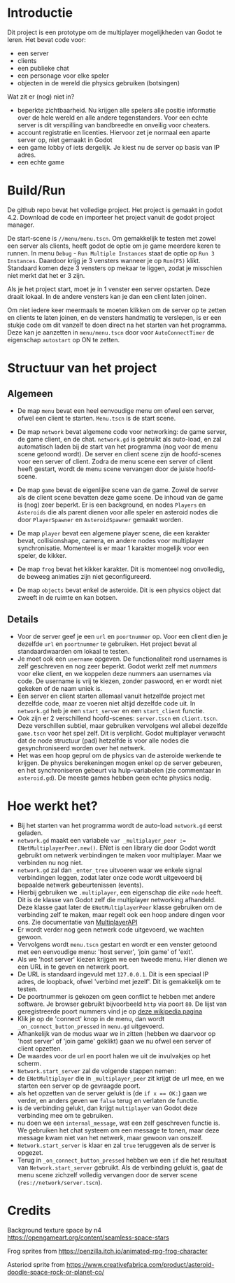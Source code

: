 # Introductie

Dit project is een prototype om de multiplayer mogelijkheden van Godot te leren.
Het bevat code voor:
- een server
- clients
- een publieke chat
- een personage voor elke speler
- objecten in de wereld die physics gebruiken (botsingen)

Wat zit er (nog) niet in?
- beperkte zichtbaarheid. Nu krijgen alle spelers alle positie informatie over de hele wereld en alle andere tegenstanders. Voor een echte server is dit verspilling van bandbreedte en onveilig voor cheaters.
- account registratie en licenties. Hiervoor zet je normaal een aparte server op, niet gemaakt in Godot
- een game lobby of iets dergelijk. Je kiest nu de server op basis van IP adres.
- een echte game

# Build/Run
De github repo bevat het volledige project.
Het project is gemaakt in godot 4.2.
Download de code en importeer het project vanuit de godot project manager.

De start-scene is `//menu/menu.tscn`. Om gemakkelijk te testen met zowel een server als clients, heeft godot de optie om je game meerdere keren te runnen. In menu `Debug` - `Run Multiple Instances` staat de optie op `Run 3 Instances`. Daardoor krijg je 3 vensters wanneer je op `Run(F5)` klikt. Standaard komen deze 3 vensters op mekaar te liggen, zodat je misschien niet merkt dat het er 3 zijn.

Als je het project start, moet je in 1 venster een server opstarten. Deze draait lokaal. In de andere vensters kan je dan een client laten joinen.

Om niet iedere keer meermaals te moeten klikken om de server op te zetten en clients te laten joinen, en de vensters handmatig te verslepen, is er een stukje code om dit vanzelf te doen direct na het starten van het programma. Deze kan je aanzetten in `menu/menu.tscn` door voor `AutoConnectTimer` de eigenschap `autostart` op ON te zetten.

# Structuur van het project
## Algemeen
- De map `menu` bevat een heel eenvoudige menu om ofwel een server, ofwel een client te starten. `Menu.tscn` is de start scene.

- De map `network` bevat algemene code voor networking: de game server, de game client, en de chat. `network.gd` is gebruikt als auto-load, en zal automatisch laden bij de start van het programma (nog voor de menu scene getoond wordt). De server en client scene zijn de hoofd-scenes voor een server of client. Zodra de menu scene een server of client heeft gestart, wordt de menu scene vervangen door de juiste hoofd-scene.

- De map `game` bevat de eigenlijke scene van de game. Zowel de server als de client scene bevatten deze game scene. De inhoud van de game is (nog) zeer beperkt. Er is een background, en nodes `Players` en `Asteroids` die als parent dienen voor alle speler en asteroid nodes die door `PlayerSpawner` en `AsteroidSpawner` gemaakt worden.

- De map `player` bevat een algemene player scene, die een karakter bevat, collisionshape, camera, en andere nodes voor multiplayer synchronisatie. Momenteel is er maar 1 karakter mogelijk voor een speler, de kikker.

- De map `frog` bevat het kikker karakter. Dit is momenteel nog onvolledig, de beweeg animaties zijn niet geconfigureerd.

- De map `objects` bevat enkel de asteroide. Dit is een physics object dat zweeft in de ruimte en kan botsen.

## Details
- Voor de server geef je een `url` en `poortnummer` op. Voor een client dien je dezelfde `url` en `poortnummer` te gebruiken. Het project bevat al standaardwaarden om lokaal te testen.
- Je moet ook een `username` opgeven. De functionaliteit rond usernames is zelf geschreven en nog zeer beperkt. Godot werkt zelf met _nummers_ voor elke client, en we koppelen deze nummers aan usernames via code. De username is vrij te kiezen, zonder paswoord, en er wordt niet gekeken of de naam uniek is.
- Een server en client starten allemaal vanuit hetzelfde project met dezelfde code, maar ze voeren niet altijd dezelfde code uit. In `network.gd` heb je een `start_server` en een `start_client` functie. 
- Ook zijn er 2 verschillend hoofd-scenes: `server.tscn` en `client.tscn`. Deze verschillen subtiel, maar gebruiken vervolgens wel allebei dezelfde `game.tscn` voor het spel zelf. Dit is verplicht. Godot multiplayer verwacht dat de node structuur (pad) hetzelfde is voor alle nodes die gesynchroniseerd worden over het netwerk.
- Het was een hoop geprul om de physics van de asteroide werkende te krijgen. De physics berekeningen mogen enkel op de server gebeuren, en het synchroniseren gebeurt via hulp-variabelen (zie commentaar in `asteroid.gd`). De meeste games hebben geen echte physics nodig.


# Hoe werkt het?
- Bij het starten van het programma wordt de auto-load `network.gd` eerst geladen.
- `network.gd` maakt een variabele `var _multiplayer_peer := ENetMultiplayerPeer.new()`. ENet is een library die door Godot wordt gebruikt om netwerk verbindingen te maken voor multiplayer. Maar we verbinden nu nog niet.
- `network.gd` zal dan `_enter_tree` uitvoeren waar we enkele signal verbindingen leggen, zodat later onze code wordt uitgevoerd bij bepaalde netwerk gebeurtenissen (events).
- Hierbij gebruiken we `.multiplayer`, een eigenschap die _elke_ `node` heeft. Dit is de klasse van Godot zelf die multiplayer networking afhandeld. Deze klasse gaat later de `ENetMultiplayerPeer` klasse gebruiken om de verbinding zelf te maken, maar regelt ook een hoop andere dingen voor ons. Zie documentatie van [MultiplayerAPI](https://docs.godotengine.org/en/stable/classes/class_multiplayerapi.html)
- Er wordt verder nog geen netwerk code uitgevoerd, we wachten gewoon.
- Vervolgens wordt `menu.tscn` gestart en wordt er een venster getoond met een eenvoudige menu: 'host server', 'join game' of 'exit'.
- Als we 'host server' kiezen krijgen we een tweede menu. Hier dienen we een URL in te geven en netwerk poort.
- De URL is standaard ingevuld met `127.0.0.1`. Dit is een speciaal IP adres, de loopback, ofwel 'verbind met jezelf'. Dit is gemakkelijk om te testen.
- De poortnummer is gekozen om geen conflict te hebben met andere software. Je browser gebruikt bijvoorbeeld `http` via poort `80`. De lijst van geregistreerde poort nummers vind je op [deze wikipedia pagina](https://en.wikipedia.org/wiki/List_of_TCP_and_UDP_port_numbers)
- Klik je op de 'connect' knop in de menu, dan wordt `_on_connect_button_pressed` in `menu.gd` uitgevoerd.
- Afhankelijk van de modus waar we in zitten (hebben we daarvoor op 'host server' of 'join game' geklikt) gaan we nu ofwel een server of client opzetten. 
- De waardes voor de url en poort halen we uit de invulvakjes op het scherm.
- `Network.start_server` zal de volgende stappen nemen:
- de `ENetMultiplayer` die in `_multiplayer_peer` zit krijgt de url mee, en we starten een server op de gevraagde poort.
- als het opzetten van de server gelukt is (de `if x == OK:`) gaan we verder, en anders geven we `false` terug en verlaten de functie.
- is de verbinding gelukt, dan krijgt `multiplayer` van Godot deze verbinding mee om te gebruiken.
- nu doen we een `internal_message`, wat een zelf geschreven functie is. We gebruiken het chat systeem om een message te tonen, maar deze message kwam niet van het netwerk, maar gewoon van onszelf. 
- `Network.start_server` is klaar en zal `true` teruggeven als de server is opgezet.
- Terug in `_on_connect_button_pressed` hebben we een `if` die het resultaat van `Network.start_server` gebruikt. Als de verbinding gelukt is, gaat de menu scene zichzelf volledig vervangen door de server scene (`res://network/server.tscn`).


# Credits
Background texture space by n4 https://opengameart.org/content/seamless-space-stars

Frog sprites from https://penzilla.itch.io/animated-rpg-frog-character

Asteriod sprite from https://www.creativefabrica.com/product/asteroid-doodle-space-rock-or-planet-co/
